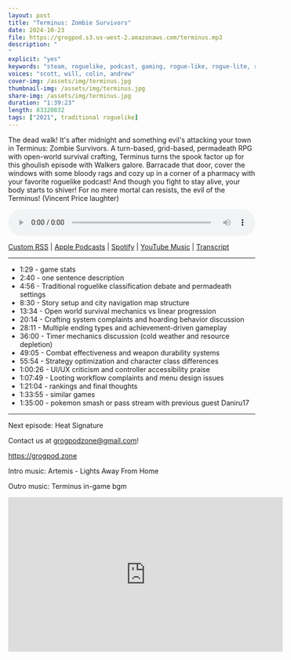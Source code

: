```yaml
---
layout: post
title: "Terminus: Zombie Survivors"
date: 2024-10-23
file: https://grogpod.s3.us-west-2.amazonaws.com/terminus.mp3
description: "
"
explicit: "yes" 
keywords: "steam, roguelike, podcast, gaming, rogue-like, rogue-lite, roguelite"
voices: "scott, will, colin, andrew"
cover-img: /assets/img/terminus.jpg
thumbnail-img: /assets/img/terminus.jpg
share-img: /assets/img/terminus.jpg
duration: "1:39:23"
length: 83320832  
tags: ["2021", traditional roguelike]
---
```


The dead walk! It's after midnight and something evil's attacking your town in Terminus: Zombie Survivors. A turn-based, grid-based, permadeath RPG with open-world survival crafting, Terminus turns the spook factor up for this ghoulish episode with Walkers galore. Barracade that door, cover the windows with some bloody rags and cozy up in a corner of a pharmacy with your favorite roguelike podcast! And though you fight to stay alive, your body starts to shiver! For no mere mortal can resists, the evil of the Terminus! (Vincent Price laughter)


<div class="container">
  <audio controls style="width: 100%;">
    <source src="https://grogpod.s3.us-west-2.amazonaws.com/terminus.mp3" type="audio/mpeg">
  </audio>
</div>

[Custom RSS](https://grogpod.zone/feed.xml) | [Apple Podcasts](https://podcasts.apple.com/us/podcast/terminus-zombie-survivors/id1650474911?i=1000674186755) | [Spotify](https://open.spotify.com/episode/5vd82XVp1Efpn4hMr69ck1?si=QKQzVPN_RhmJB_-YjOS1Hg) | [YouTube Music](https://www.youtube.com/playlist?list=PL-ShOmyMvd4jYFChE6tgj0JYG8RKK4xe0) | [Transcript](https://github.com/ScottBurger/going_rogue_podcast/blob/master/docs/transcripts/terminus_zombie_survivors.txt)

---
* 1:29 - game stats
* 2:40 - one sentence description
* 4:56 - Traditional roguelike classification debate and permadeath settings
* 8:30 - Story setup and city navigation map structure
* 13:34 - Open world survival mechanics vs linear progression
* 20:14 - Crafting system complaints and hoarding behavior discussion
* 28:11 - Multiple ending types and achievement-driven gameplay
* 36:00 - Timer mechanics discussion (cold weather and resource depletion)
* 49:05 - Combat effectiveness and weapon durability systems
* 55:54 - Strategy optimization and character class differences
* 1:00:26 - UI/UX criticism and controller accessibility praise
* 1:07:49 - Looting workflow complaints and menu design issues
* 1:21:04 - rankings and final thoughts
* 1:33:55 - similar games
* 1:35:00 - pokemon smash or pass stream with previous guest Daniru17





---



Next episode: Heat Signature

Contact us at grogpodzone@gmail.com!

https://grogpod.zone

Intro music: Artemis - Lights Away From Home

Outro music: Terminus in-game bgm

<div class="embed-responsive embed-responsive-16by9">
<iframe width="560" height="315" src="https://www.youtube.com/embed/ZcC3ZzJsunM" title="YouTube video player" frameborder="0" allow="accelerometer; autoplay; clipboard-write; encrypted-media; gyroscope; picture-in-picture" allowfullscreen></iframe>
</div>
